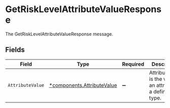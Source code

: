 # GetRiskLevelAttributeValueResponse

The GetRiskLevelAttributeValueResponse message.


## Fields

| Field                                                                   | Type                                                                    | Required                                                                | Description                                                             |
| ----------------------------------------------------------------------- | ----------------------------------------------------------------------- | ----------------------------------------------------------------------- | ----------------------------------------------------------------------- |
| `AttributeValue`                                                        | [*components.AttributeValue](../../models/components/attributevalue.md) | :heavy_minus_sign:                                                      | AttributeValue is the value of an attribute of a defined type.          |